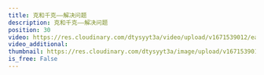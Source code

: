 ```yaml
---
title: 克和千克——解决问题
description: 克和千克——解决问题
position: 30
video: https://res.cloudinary.com/dtysyyt3a/video/upload/v1671539012/easymath/2年级下/08单元克和千克/hc71tekd80gfs0b6l7pl.mp4
video_additional: 
thumbnail: https://res.cloudinary.com/dtysyyt3a/image/upload/v1671539015/easymath/2年级下/08单元克和千克/gtvhp16jgx6i1jtcjnwv.png
is_free: False
---
```

